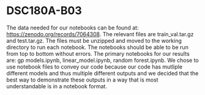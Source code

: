 # DSC180A-B03

The data needed for our notebooks can be found at: https://zenodo.org/records/7064308. The relevant files are train_val.tar.gz and test.tar.gz. The files must be unzipped and moved to the working directory to run each notebook. The notebooks should be able to be run from top to bottom without errors. The primary notebooks for our results are: gp models.ipynb, linear_model.ipynb, random forest.ipynb. We chose to use notebook files to convey our code because our code has mutliple different models and thus multiple different outputs and we decided that the best way to demonstrate these outputs in a way that is most understandable is in a notebook format.
